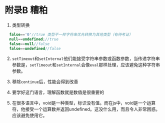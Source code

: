 # 附录B 糟粕

1. 类型转换
```js
  false=='0'//true 类型不一样字符串优先转换为其他类型（有待考证）
  null==undefined;//true
  false==null//false
  false==undefined//false
```
2. `setTimeout`和`setInternal`他们能接受字符串参数或函数参数，当传递字符串参数是，`setTimeout`和`setInternal`会像`eval`那样处理，应该避免这种字符串参数。

3. 移除`continue`后，性能会得到改善
4. 要学好这门语言，理解函数就是数值是很重要的
5. 在很多语言中，void是一种类型，标识没有值。而在js中，void是一个运算符，他接受一个运算数并返回undefined。这没什么用，而且令人非常困惑。应该避免使用它。